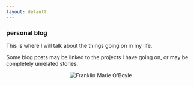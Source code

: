 ```yaml
---
layout: default
---
```

<div class="blurb">
         <section>
            <!-- FIRST BLOCK -->
            <div id="first-block">
               <div class="line">
                  <div class="margin-bottom">
                     <div class="margin">
                        <article class="s-12">
                           <h1>personal blog</h1>
                           <p>This is where I will talk about the things going on in my life.</p>
                           <p>Some blog posts may be linked to the projects I have going on, or may be completely unrelated stories.</p>
                           <center><img src="img/idh.jpg" alt="Franklin Marie O'Boyle"></center>
                        </article>
                     </div>
                  </div>
               </div>
            </div>
         </section>
</div><!-- /.blurb -->
